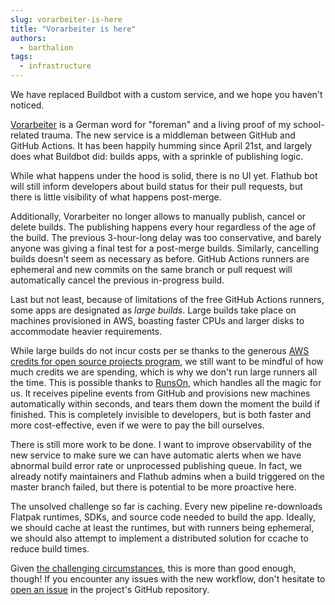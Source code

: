 ```yaml
---
slug: vorarbeiter-is-here
title: "Vorarbeiter is here"
authors:
  - barthalion
tags:
  - infrastructure
---
```


We have replaced Buildbot with a custom service, and we hope you haven't noticed.

<!-- truncate -->

[Vorarbeiter][vorarbeiter] is a German word for "foreman" and a living proof of
my school-related trauma. The new service is a middleman between GitHub and
GitHub Actions. It has been happily humming since April 21st, and largely does what
Buildbot did: builds apps, with a sprinkle of publishing logic.

While what happens under the hood is solid, there is no UI yet. Flathub bot
will still inform developers about build status for their pull requests, but
there is little visibility of what happens post-merge.

Additionally, Vorarbeiter no longer allows to manually publish, cancel or
delete builds. The publishing happens every hour regardless of the age of the
build. The previous 3-hour-long delay was too conservative, and barely anyone
was giving a final test for a post-merge builds. Similarly, cancelling builds
doesn't seem as necessary as before. GitHub Actions runners are ephemeral and
new commits on the same branch or pull request will automatically cancel the
previous in-progress build.

Last but not least, because of limitations of the free GitHub Actions runners,
some apps are designated as _large builds_. Large builds take place on machines
provisioned in AWS, boasting faster CPUs and larger disks to accommodate
heavier requirements.

While large builds do not incur costs per se thanks to the generous [AWS
credits for open source projects program][aws], we still want to be mindful of
how much credits we are spending, which is why we don't run large runners all
the time. This is possible thanks to [RunsOn][runson], which handles all the
magic for us. It receives pipeline events from GitHub and provisions new
machines automatically within seconds, and tears them down the moment the build
if finished. This is completely invisible to developers, but is both faster and
more cost-effective, even if we were to pay the bill ourselves.

There is still more work to be done. I want to improve observability of the new
service to make sure we can have automatic alerts when we have abnormal build
error rate or unprocessed publishing queue. In fact, we already notify
maintainers and Flathub admins when a build triggered on the master branch
failed, but there is potential to be more proactive here.

The unsolved challenge so far is caching. Every new pipeline re-downloads
Flatpak runtimes, SDKs, and source code needed to build the app. Ideally, we
should cache at least the runtimes, but with runners being ephemeral, we should
also attempt to implement a distributed solution for ccache to reduce build
times.

Given [the challenging circumstances][revamp], this is more than good enough,
though! If you encounter any issues with the new workflow, don't hesitate to
[open an issue][issue] in the project's GitHub repository.

[vorarbeiter]: https://github.com/flathub-infra/vorarbeiter
[runson]: https://runs-on.com/
[aws]: https://aws.amazon.com/blogs/opensource/aws-promotional-credits-open-source-projects/
[revamp]: https://docs.flathub.org/blog/flathub-build-infrastructure-revamp
[issue]: https://github.com/flathub-infra/vorarbeiter/issues

